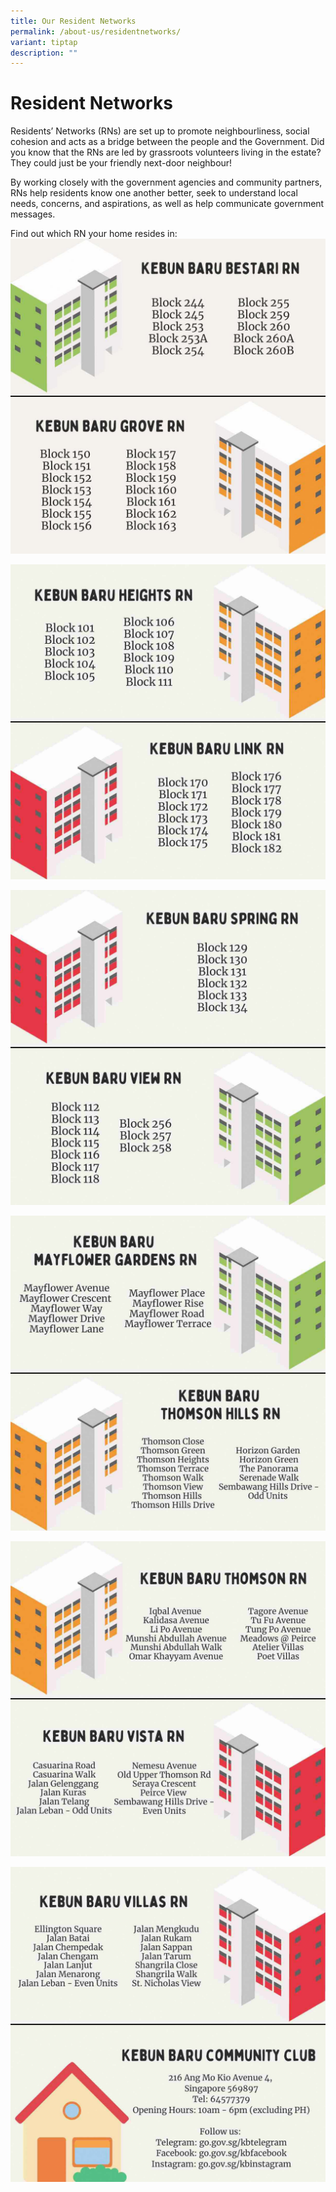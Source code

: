 ```yaml
---
title: Our Resident Networks
permalink: /about-us/residentnetworks/
variant: tiptap
description: ""
---
```

# **Resident Networks**

Residents’ Networks (RNs) are set up to promote neighbourliness, social cohesion and acts as a bridge between the people and the Government. Did you know that the RNs are led by grassroots volunteers living in the estate? They could just be your friendly next-door neighbour!

By working closely with the government agencies and community partners, RNs help residents know one another better, seek to understand local needs, concerns, and aspirations, as well as help communicate government messages.

Find out which RN your home resides in:
![](/images/2.jpg)

![](/images/3.jpg)

![](/images/4.jpg)

![](/images/5.jpg)

![](/images/6.jpg)

![](/images/7.jpg)